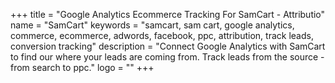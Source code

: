 +++
title = "Google Analytics Ecommerce Tracking For SamCart - Attributio"
name = "SamCart"
keywords = "samcart, sam cart, google analytics, commerce, ecommerce, adwords, facebook, ppc, attribution, track leads, conversion tracking"
description = "Connect Google Analytics with SamCart to find our where your leads are coming from. Track leads from the source - from search to ppc."
logo = ""
+++
